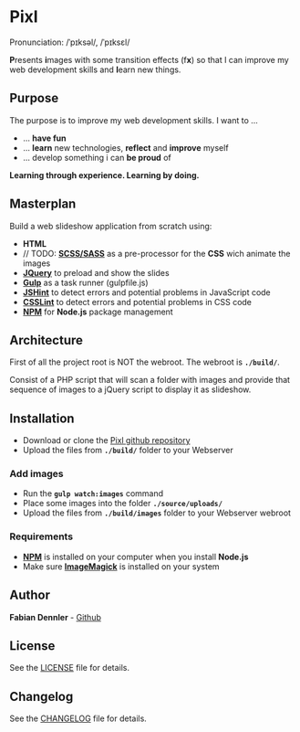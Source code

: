 # Pixl
Pronunciation: /ˈpɪksəl/, /ˈpɪksɛl/

**P**resents **i**mages with some transition effects (f**x**) so that I can improve my web development skills and **l**earn new things.

## Purpose
The purpose is to improve my web development skills. I want to ... 

* ... **have fun**
* ... **learn** new technologies, **reflect** and **improve** myself
* ... develop something i can **be proud** of

**Learning through experience. Learning by doing.**

## Masterplan 
Build a web slideshow application from scratch using:

* **HTML**
* // TODO: [**SCSS/SASS**](http://sass-lang.com/) as a pre-processor for the **CSS** wich animate the images
* [**JQuery**](https://jquery.com/) to preload and show the slides
* [**Gulp**](http://gulpjs.com/) as a task runner (gulpfile.js)
* [**JSHint**](https://jshint.com/) to detect errors and potential problems in JavaScript code
* [**CSSLint**](http://csslint.net/) to detect errors and potential problems in CSS code
* [**NPM**](https://www.npmjs.com/) for **Node.js**  package management

## Architecture
First of all the project root is NOT the webroot. The webroot is **`./build/`**.

Consist of a PHP script that will scan a folder with images and
provide that sequence of images to a jQuery script to display it as slideshow.


## Installation

* Download or clone the [Pixl github repository](https://github.com/foxfabi/pixl/) 
* Upload the files from **`./build/`** folder to your Webserver

### Add images

* Run the **`gulp watch:images`** command
* Place some images into the folder **`./source/uploads/`**
* Upload the files from **`./build/images`** folder to your Webserver webroot

### Requirements

* [**NPM**](https://www.npmjs.com/) is installed on your computer when you install **Node.js**
* Make sure [**ImageMagick**](https://www.imagemagick.org/) is installed on your system

## Author
**Fabian Dennler** - [Github](https://github.com/foxfabi/)

## License
See the [LICENSE](LICENSE) file for details.

## Changelog

See the [CHANGELOG](CHANGELOG.md) file for details.
